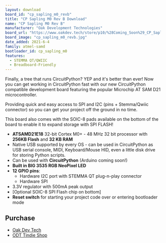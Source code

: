 ```yaml
---
layout: download
board_id: "cp_sapling_m0_revb"
title: "CP Sapling M0 Rev B Download"
name: "CP Sapling M0 Rev B"
manufacturer: "Oak Development Technologies"
board_url: "https://www.oakdev.tech/store/p10/%28Coming_Soon%29_CP_Sapling_Rev_B.html#/"
board_image: "cp_sapling_m0_revb.jpg"
date_added: 2021-6-4
family: atmel-samd
bootloader_id: cp_sapling_m0
features:
  - STEMMA QT/QWIIC
  - Breadboard-Friendly
---
```


Finally, a tree that runs CircuitPython? YEP and it's better than ever! Now you can get working in CircuitPython fast with our new CircuitPython compatible development board featuring the popular Microchip AT SAM D21 microcontroller.

Providing quick and easy access to SPI and I2C (pins + Stemma/Qwiic connector) so you can get your project off the ground in no time.

This board also comes with the SOIC-8 pads available on the bottom of the board to enable it to expand storage with SPI FLASH!


 * **ATSAMD21E18** 32-bit Cortex M0+ - 48 MHz 32 bit processor with **256KB Flash** and **32 KB RAM**
 * Native USB supported by every OS - can be used in CircuitPython as USB serial console, MIDI, Keyboard/Mouse HID, even a little disk drive for storing Python scripts.
 * Can be used with **CircuitPython** (Arduino coming soon!)
 * **Built in BIG 3535 RGB NeoPixel LED**
 * **12 GPIO pins**:
   * Hardware I2C port with STEMMA QT plug-n-play connector
   * Hardware SPI
 * 3.3V regulator with 500mA peak output
 * [Optional SOIC-8 SPI Flash chip on bottom]
 * **Reset switch** for starting your project code over or entering bootloader mode

## Purchase

* [Oak Dev Tech](https://www.oakdev.tech/store/p10/%28Coming_Soon%29_CP_Sapling_Rev_B.html#/)
* [ODT Tindie Shop](https://www.tindie.com/products/oakdevtech/cp-sapling-rev-b-samd21-micro-dev-board/)
